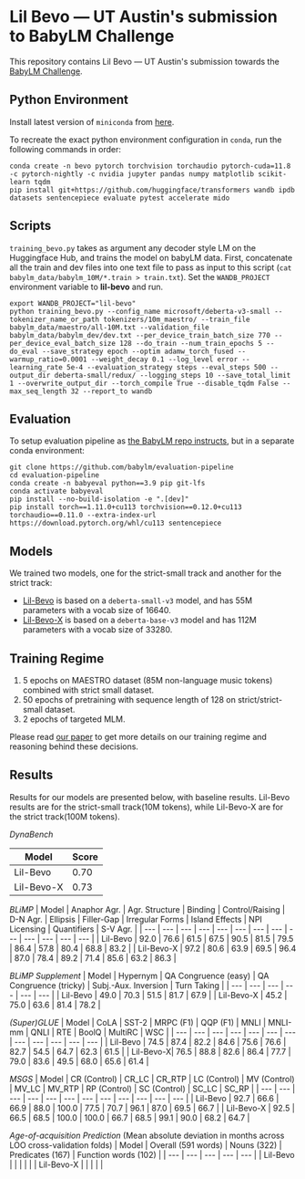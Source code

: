 # Lil Bevo &mdash; UT Austin's submission to BabyLM Challenge

This repository contains Lil Bevo &mdash; UT Austin's submission towards the [BabyLM Challenge](https://babylm.github.io).

## Python Environment

Install latest version of `miniconda` from [here](https://docs.conda.io/en/latest/miniconda.html).

To recreate the exact python environment configuration in `conda`, run the following commands in order:

```
conda create -n bevo pytorch torchvision torchaudio pytorch-cuda=11.8 -c pytorch-nightly -c nvidia jupyter pandas numpy matplotlib scikit-learn tqdm
pip install git+https://github.com/huggingface/transformers wandb ipdb datasets sentencepiece evaluate pytest accelerate mido
```

## Scripts

`training_bevo.py` takes as argument any decoder style LM on the Huggingface Hub, and trains the model on babyLM data. First, concatenate all the train and dev files into one text file to pass as input to this script (`cat babylm_data/babylm_10M/*.train > train.txt`). Set the `WANDB_PROJECT` environment variable to **lil-bevo** and run.

```
export WANDB_PROJECT="lil-bevo"
python training_bevo.py --config_name microsoft/deberta-v3-small --tokenizer_name_or_path tokenizers/10m_maestro/ --train_file babylm_data/maestro/all-10M.txt --validation_file babylm_data/babylm_dev/dev.txt --per_device_train_batch_size 770 --per_device_eval_batch_size 128 --do_train --num_train_epochs 5 --do_eval --save_strategy epoch --optim adamw_torch_fused --warmup_ratio=0.0001 --weight_decay 0.1 --log_level error --learning_rate 5e-4 --evaluation_strategy steps --eval_steps 500 --output_dir deberta-small/redux/ --logging_steps 10 --save_total_limit 1 --overwrite_output_dir --torch_compile True --disable_tqdm False --max_seq_length 32 --report_to wandb
```

## Evaluation

To setup evaluation pipeline as [the BabyLM repo instructs](https://github.com/babylm/evaluation-pipeline), but in a separate conda environment:

```
git clone https://github.com/babylm/evaluation-pipeline
cd evaluation-pipeline
conda create -n babyeval python==3.9 pip git-lfs
conda activate babyeval
pip install --no-build-isolation -e ".[dev]"
pip install torch==1.11.0+cu113 torchvision==0.12.0+cu113 torchaudio==0.11.0 --extra-index-url https://download.pytorch.org/whl/cu113 sentencepiece

```

## Models

We trained two models, one for the strict-small track and another for the strict track:

- [Lil-Bevo](https://huggingface.co/venkatasg/lil-bevo) is based on a `deberta-small-v3` model, and has 55M parameters with a vocab size of 16640.
- [Lil-Bevo-X](https://huggingface.co/venkatasg/lil-bevo-x) is based on a `deberta-base-v3` model and has 112M parameters with a vocab size of 33280.

## Training Regime

1. 5 epochs on MAESTRO dataset (85M non-language music tokens) combined with strict small dataset.
2. 50 epochs of pretraining with sequence length of 128 on strict/strict-small dataset.
3. 2 epochs of targeted MLM.

Please read [our paper]() to get more details on our training regime and reasoning behind these decisions.

## Results

Results for our models are presented below, with baseline results. Lil-Bevo results are for the strict-small track(10M tokens), while Lil-Bevo-X are for the strict track(100M tokens).

*DynaBench*

| Model | Score |
| --- | --- | 
| Lil-Bevo | 0.70 |
| Lil-Bevo-X | 0.73 | 

*BLiMP*
| Model | Anaphor Agr. | Agr. Structure | Binding | Control/Raising | D-N Agr. | Ellipsis | Filler-Gap | Irregular Forms | Island Effects | NPI Licensing | Quantifiers | S-V Agr. |
| --- | --- | --- | --- | --- | --- | --- | --- | --- | --- | --- | --- | --- |
| Lil-Bevo | 92.0 | 76.6 | 61.5 | 67.5 | 90.5 | 81.5 | 79.5 | 86.4 | 57.8 | 80.4 | 68.8 | 83.2 |
| Lil-Bevo-X | 97.2 | 80.6 | 63.9 | 69.5 | 96.4 | 87.0 | 78.4 | 89.2 | 71.4 | 85.6 | 63.2 | 86.3 |


*BLiMP Supplement*
| Model | Hypernym | QA Congruence (easy) | QA Congruence (tricky) | Subj.-Aux. Inversion | Turn Taking |
| --- | --- | --- | --- | --- | --- |
| Lil-Bevo | 49.0 | 70.3 | 51.5 | 81.7 | 67.9 |
| Lil-Bevo-X | 45.2 | 75.0 | 63.6 | 81.4 | 78.2 |

*(Super)GLUE*
| Model | CoLA | SST-2 | MRPC (F1) | QQP (F1) | MNLI | MNLI-mm | QNLI | RTE | BoolQ | MultiRC | WSC |
| --- | --- | --- | --- | --- | --- | --- | --- | --- | --- | --- | --- |
| Lil-Bevo | 74.5 | 87.4 | 82.2 | 84.6 | 75.6 | 76.6 | 82.7 | 54.5 | 64.7 | 62.3 | 61.5 |
| Lil-Bevo-X| 76.5 | 88.8 | 82.6 | 86.4 | 77.7 | 79.0 | 83.6 | 49.5 | 68.0 | 65.6 | 61.4 |

*MSGS*
| Model | CR (Control) | CR_LC | CR_RTP | LC (Control) | MV (Control) | MV_LC | MV_RTP | RP (Control) | SC (Control) | SC_LC | SC_RP |
| --- | --- | --- | --- | --- | --- | --- | --- | --- | --- | --- | --- |
| Lil-Bevo | 92.7 | 66.6 | 66.9 | 88.0 | 100.0 | 77.5 | 70.7 | 96.1 | 87.0 | 69.5 | 66.7 |
| Lil-Bevo-X | 92.5 | 66.5 | 68.5 | 100.0 | 100.0 | 66.7 | 68.5 | 99.1 | 90.0 | 68.2 | 64.7 | 

*Age-of-acquisition Prediction*
(Mean absolute deviation in months across LOO cross-validation folds)
| Model | Overall (591 words) | Nouns (322) | Predicates (167) | Function words (102) |
| --- | --- | --- | --- | --- |
| Lil-Bevo |  |  |  |  |
| Lil-Bevo-X |  |  |  |  |
